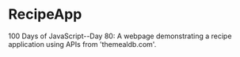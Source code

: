 # RecipeApp
100 Days of JavaScript--Day 80: A webpage demonstrating a recipe application using APIs from 'themealdb.com'.
